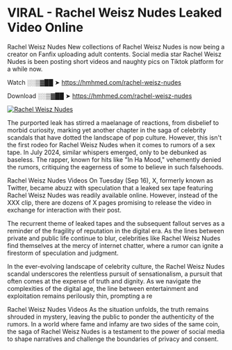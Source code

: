# VIRAL - Rachel Weisz Nudes Leaked Video Online

Rachel Weisz Nudes New collections of Rachel Weisz Nudes is now being a creator on Fanfix uploading adult contents. Social media star Rachel Weisz Nudes is been posting short videos and naughty pics on Tiktok platform for a while now.

Watch ░░▒▓██ ➤ https://hmhmed.com/rachel-weisz-nudes

Download ░░▒▓██ ➤ https://hmhmed.com/rachel-weisz-nudes

[![Rachel Weisz Nudes](https://i.imgur.com/dJHk4Zq.gif)](https://hmhmed.com/rachel-weisz-nudes)

The purported leak has stirred a maelanage of reactions, from disbelief to morbid curiosity, marking yet another chapter in the saga of celebrity scandals that have dotted the landscape of pop culture. However, this isn't the first rodeo for Rachel Weisz Nudes when it comes to rumors of a sex tape. In July 2024, similar whispers emerged, only to be debunked as baseless. The rapper, known for hits like "In Ha Mood," vehemently denied the rumors, critiquing the eagerness of some to believe in such falsehoods.

Rachel Weisz Nudes Videos
On Tuesday (Sep 16), X, formerly known as Twitter, became abuzz with speculation that a leaked sex tape featuring Rachel Weisz Nudes was readily available online. However, instead of the XXX clip, there are dozens of X pages promising to release the video in exchange for interaction with their post.

The recurrent theme of leaked tapes and the subsequent fallout serves as a reminder of the fragility of reputation in the digital era. As the lines between private and public life continue to blur, celebrities like Rachel Weisz Nudes find themselves at the mercy of internet chatter, where a rumor can ignite a firestorm of speculation and judgment.

In the ever-evolving landscape of celebrity culture, the Rachel Weisz Nudes scandal underscores the relentless pursuit of sensationalism, a pursuit that often comes at the expense of truth and dignity. As we navigate the complexities of the digital age, the line between entertainment and exploitation remains perilously thin, prompting a re

Rachel Weisz Nudes Videos
As the situation unfolds, the truth remains shrouded in mystery, leaving the public to ponder the authenticity of the rumors. In a world where fame and infamy are two sides of the same coin, the saga of Rachel Weisz Nudes is a testament to the power of social media to shape narratives and challenge the boundaries of privacy and consent.